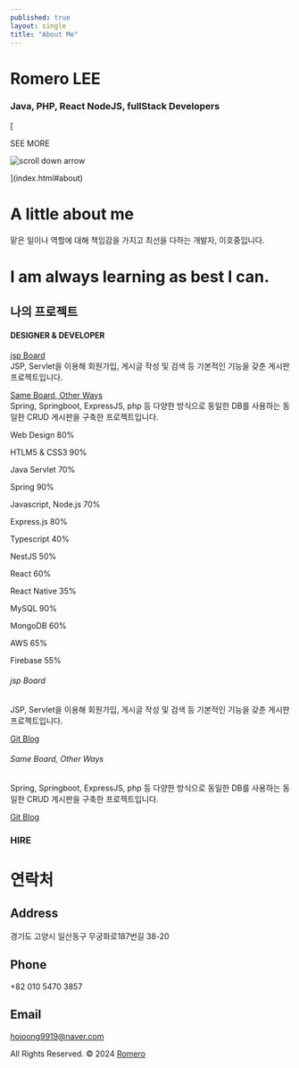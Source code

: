 ```yaml
---
published: true
layout: single
title: "About Me"
---
```


Romero
LEE
============

### Java, PHP, React NodeJS, fullStack Developers

[

SEE MORE

![scroll down arrow](img/scroll-down.png)

](index.html#about)

A little about me
=================

맡은 일이나 역할에 대해 책임감을 가지고 최선을 다하는 개발자, 이호중입니다.

I am always learning as best I can.
===================================

나의 프로젝트
-------

#### DESIGNER & DEVELOPER

[jsp Board](http://3.34.240.139/jspBoard/)  
JSP, Servlet을 이용해 회원가입, 게시글 작성 및 검색 등 기본적인 기능을 갖춘 게시판 프로젝트입니다.

[Same Board, Other Ways](http://3.34.240.139:3000)  
Spring, Springboot, ExpressJS, php 등 다양한 방식으로 동일한 DB를 사용하는 동일한 CRUD 게시판을 구축한 프로젝트입니다.

Web Design 80%

HTLM5 & CSS3 90%

Java Servlet 70%

Spring 90%

Javascript, Node.js 70%

Express.js 80%

Typescript 40%

NestJS 50%

React 60%

React Native 35%

MySQL 90%

MongoDB 60%

AWS 65%

Firebase 55%

###### jsp Board

JSP, Servlet을 이용해 회원가입, 게시글 작성 및 검색 등 기본적인 기능을 갖춘 게시판 프로젝트입니다.

  
[Git Blog](https://romero9919.github.io/jspboard/)

###### Same Board, Other Ways

Spring, Springboot, ExpressJS, php 등 다양한 방식으로 동일한 DB를 사용하는 동일한 CRUD 게시판을 구축한 프로젝트입니다.

  
[Git Blog](https://romero9919.github.io/sameboard/)

  
  
  

### HIRE


연락처
===

Address
-------

경기도 고양시 일산동구 무궁화로187번길 38-20

Phone
-----

+82 010 5470 3857

Email
-----

[hojoong9919@naver.com](mailto:'hojoong9919@naver.com')

All Rights Reserved. © 2024 [Romero](#)
